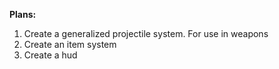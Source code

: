 **Plans:**

1. Create a generalized projectile system. For use in weapons
2. Create an item system
3. Create a hud
